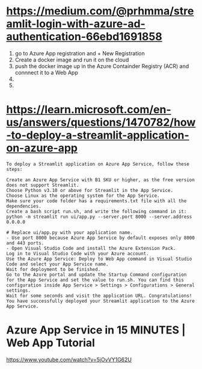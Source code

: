 # https://medium.com/@prhmma/streamlit-login-with-azure-ad-authentication-66ebd1691858
1. go to Azure App registration and + New Registration
2. Create a docker image and run it on the cloud
3. push the docker image up in the Azure Containder Registry (ACR) and connnect it to a Web App
4. 
5. 
# https://learn.microsoft.com/en-us/answers/questions/1470782/how-to-deploy-a-streamlit-application-on-azure-app
```
To deploy a Streamlit application on Azure App Service, follow these steps:

Create an Azure App Service with B1 SKU or higher, as the free version does not support Streamlit.
Choose Python v3.10 or above for Streamlit in the App Service.
Choose Linux as the operating system for the App Service.
Make sure your code folder has a requirements.txt file with all the dependencies.
Create a bash script run.sh, and write the following command in it:
python -m streamlit run ui/app.py --server.port 8000 --server.address 0.0.0.0

# Replace ui/app.py with your application name.
- Use port 8000 because Azure App Service by default exposes only 8000 and 443 ports.  
- Open Visual Studio Code and install the Azure Extension Pack.  
Log in to Visual Studio Code with your Azure account.  
Use the Azure App Service: Deploy to Web App command in Visual Studio Code and select your App Service name.  
Wait for deployment to be finished.  
Go to the Azure portal and update the Startup Command configuration for the App Service and set the value to run.sh. You can find this configuration inside App Service > Settings > Configurations > General settings.
Wait for some seconds and visit the application URL. Congratulations! You have successfully deployed your Streamlit application to the Azure App Service.
```

# Azure App Service in 15 MINUTES | Web App Tutorial

https://www.youtube.com/watch?v=5jOvVY1G62U
